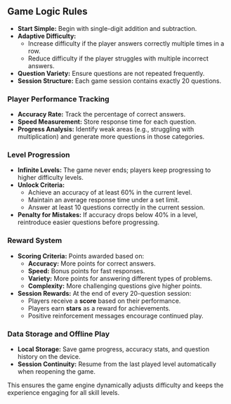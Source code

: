 ## Game Logic Rules

- **Start Simple:** Begin with single-digit addition and subtraction.
- **Adaptive Difficulty:**
  - Increase difficulty if the player answers correctly multiple times in a row.
  - Reduce difficulty if the player struggles with multiple incorrect answers.
- **Question Variety:** Ensure questions are not repeated frequently.
- **Session Structure:** Each game session contains exactly 20 questions.

### Player Performance Tracking

- **Accuracy Rate:** Track the percentage of correct answers.
- **Speed Measurement:** Store response time for each question.
- **Progress Analysis:** Identify weak areas (e.g., struggling with multiplication) and generate more questions in those categories.

### Level Progression

- **Infinite Levels:** The game never ends; players keep progressing to higher difficulty levels.
- **Unlock Criteria:**
  - Achieve an accuracy of at least 60% in the current level.
  - Maintain an average response time under a set limit.
  - Answer at least 10 questions correctly in the current session.
- **Penalty for Mistakes:** If accuracy drops below 40% in a level, reintroduce easier questions before progressing.

### Reward System

- **Scoring Criteria:** Points awarded based on:
  - **Accuracy:** More points for correct answers.
  - **Speed:** Bonus points for fast responses.
  - **Variety:** More points for answering different types of problems.
  - **Complexity:** More challenging questions give higher points.
- **Session Rewards:** At the end of every 20-question session:
  - Players receive a **score** based on their performance.
  - Players earn **stars** as a reward for achievements.
  - Positive reinforcement messages encourage continued play.

### Data Storage and Offline Play

- **Local Storage:** Save game progress, accuracy stats, and question history on the device.
- **Session Continuity:** Resume from the last played level automatically when reopening the game.

This ensures the game engine dynamically adjusts difficulty and keeps the experience engaging for all skill levels.
